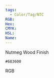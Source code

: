 ```yaml
---
tags:
  - Color/Tag/NTC
RGB:
Hex:
CMYK:
HSL:
Name:
---
```

Nutmeg Wood Finish
```palette
#683600
```
RGB
